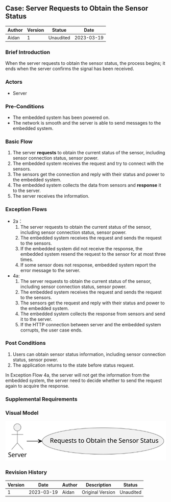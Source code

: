 

## Case: Server Requests to Obtain the Sensor Status

| Author | Version | Statue    | Date       |
| ------ | ------- | --------- | ---------- |
| Aidan  | 1       | Unaudited | 2023-03-19 |

### Brief Introduction

When the server requests to obtain the sensor status, the process begins; it ends when the server confirms the signal has been received.

### Actors

- Server

### Pre-Conditions

- The embedded system has been powered on.
- The network is smooth and the server is able to send messages to the embedded system.

### Basic Flow

1. The server **requests** to obtain the current status of the sensor, including sensor connection status, sensor power.
2. The embedded system receives the request and try to connect with the sensors.
2. The sensors get the connection and reply with their status and power to the embedded system.
2. The embedded system collects the data from sensors and **response** it to the server.
3. The server receives the information.

### Exception Flows

- 2a：
  1. The server requests to obtain the current status of the sensor, including sensor connection status, sensor power.
  1. The embedded system receives the request and sends the request to the sensors.
  2. If the embedded system did not receive the response, the embedded system resend the request to the sensor for at most three times.
  2. If some sensor does not response, embedded system report the error message to the server.
- 4a:
  1. The server requests to obtain the current status of the sensor, including sensor connection status, sensor power.
  2. The embedded system receives the request and sends the request to the sensors.
  3. The sensors get the request and reply with their status and power to the embedded system.
  4. The embedded system collects the response from sensors and send it to the server.
  5. If the HTTP connection between server and the embedded system corrupts, the user case ends.

### Post Conditions

1. Users can obtain sensor status information, including sensor connection status, sensor power.
2. The application returns to the state before status request.

In Exception Flow 4a, the server will not get the information from the embedded system, the server need to decide whether to send the request again to acquire the response.

### Supplemental Requirements



### Visual Model

<img src="Server Requests Sensor Status.svg" style="zoom:150%;" />

### Revision History

| Version | Date       | Author | Description      | Status    |
| ------- | ---------- | ------ | ---------------- | --------- |
| 1       | 2023-03-19 | Aidan  | Original Version | Unaudited |

